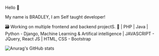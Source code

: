 Hello 👋

My name is BRADLEY, I am Self taught developer!

🗃️ Working on multiple frontend and backend projectS.
🎯 | PHP | Java | Python - Django, Machine Learning & Artifical intelligence | JAVASCRIPT - JQuery, React JS | HTML, CSS - Bootstrap

![Anurag's GitHub stats](https://github-readme-stats.vercel.app/api?username=Reigns-B&theme=dark&show_icons=true)
